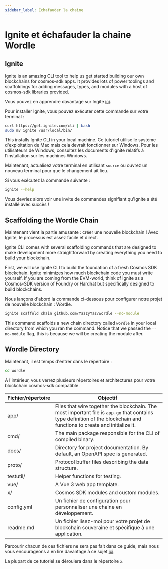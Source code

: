 ```yaml
---
sidebar_label: Echafauder la chaine
---
```


# Ignite et échafauder la chaine Wordle
<!-- markdownlint-disable MD013 -->

## Ignite

Ignite is an amazing CLI tool to help us get started building our own blockchains for cosmos-sdk apps. It provides lots of power toolings and scaffoldings for adding messages, types, and modules with a host of cosmos-sdk libraries provided.

Vous pouvez en apprendre davantage sur Ingite [ici](https://docs.ignite.com/).

Pour installer Ignite, vous pouvez exécuter cette commande sur votre terminal :

```sh
curl https://get.ignite.com/cli | bash
sudo mv ignite /usr/local/bin/
```

This installs Ignite CLI in your local machine. Ce tutoriel utilise le système d'exploitation de Mac mais cela devrait fonctionner sur Windows. Pour les utilisateurs de Windows, consultez les documents d'Ignite relatifs à l'installation sur les machines Windows.

Maintenant, actualisez votre terminal en utilisant `source` ou ouvrez un nouveau terminal pour que le changement ait lieu.

Si vous exécutez la commande suivante :

```sh
ignite --help
```

Vous devriez alors voir une invite de commandes signifiant qu'Ignite a été installé avec succès !

## Scaffolding the Wordle Chain

Maintenant vient la partie amusante : créer une nouvelle blockchain ! Avec Ignite, le processus est assez facile et direct.

Ignite CLI comes with several scaffolding commands that are designed to make development more straightforward by creating everything you need to build your blockchain.

First, we will use Ignite CLI to build the foundation of a fresh Cosmos SDK blockchain. Ignite minimizes how much blockchain code you must write yourself. If you are coming from the EVM-world, think of Ignite as a Cosmos-SDK version of Foundry or Hardhat but specifically designed to build blockchains.

Nous lançons d'abord la commande ci-dessous pour configurer notre projet de nouvelle blockchain : Wordle.

```sh
ignite scaffold chain github.com/YazzyYaz/wordle --no-module
```

This command scaffolds a new chain directory called `wordle` in your local directory from which you ran the command. Notice that we passed the `--no-module` flag, this is because we will be creating the module after.

## Wordle Directory

Maintenant, il est temps d'entrer dans le répertoire :

```sh
cd wordle
```

A l'intérieur, vous verrez plusieurs répertoires et architectures pour votre blockchain cosmos-sdk compatible.

| Fichier/répertoire | Objectif                                                                                                                                                                |
| ------------------ | ----------------------------------------------------------------------------------------------------------------------------------------------------------------------- |
| app/               | Files that wire together the blockchain. The most important file is `app.go` that contains type definition of the blockchain and functions to create and initialize it. |
| cmd/               | The main package responsible for the CLI of compiled binary.                                                                                                            |
| docs/              | Directory for project documentation. By default, an OpenAPI spec is generated.                                                                                          |
| proto/             | Protocol buffer files describing the data structure.                                                                                                                    |
| testutil/          | Helper functions for testing.                                                                                                                                           |
| vue/               | A Vue 3 web app template.                                                                                                                                               |
| x/                 | Cosmos SDK modules and custom modules.                                                                                                                                  |
| config.yml         | Un fichier de configuration pour personnaliser une chaine en développement.                                                                                             |
| readme.md          | Un fichier lisez-moi pour votre projet de blockchain souveraine et spécifique à une application.                                                                        |

Parcourir chacun de ces fichiers ne sera pas fait dans ce guide, mais nous vous encourageons à en lire davantage à ce sujet [ici](https://docs.ignite.com/kb).

La plupart de ce tutoriel se déroulera dans le répertoire `x`.

